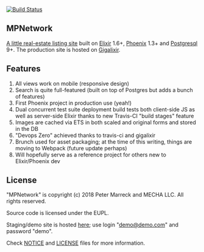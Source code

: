 [![Build Status](https://api.travis-ci.org/pmarreck/mpnetwork.svg?branch=yolo)](https://travis-ci.org/pmarreck/mpnetwork/)

## MPNetwork

[A little real-estate listing site](https://www.mpwrealestateboard.network) built on [Elixir](https://elixir-lang.org) 1.6+, [Phoenix](http://phoenixframework.org) 1.3+ and [Postgresql](https://www.postgresql.org) 9+. The production site is hosted on [Gigalixir](https://www.gigalixir.com/).

## Features

1) All views work on mobile (responsive design)
2) Search is quite full-featured (built on top of Postgres but adds a bunch of features)
3) First Phoenix project in production use (yeah!)
4) Dual concurrent test suite deployment build tests both client-side JS as well as server-side Elixir thanks to new Travis-CI "build stages" feature
5) Images are cached via ETS in both scaled and original forms and stored in the DB
6) "Devops Zero" achieved thanks to travis-ci and gigalixir
7) Brunch used for asset packaging; at the time of this writing, things are moving to Webpack (future update perhaps)
8) Will hopefully serve as a reference project for others new to Elixir/Phoenix dev

## License

"MPNetwork" is copyright (c) 2018 Peter Marreck and MECHA LLC.
All rights reserved.

Source code is licensed under the EUPL.

Staging/demo site is hosted [here](https://staging.mpwrealestateboard.network/); use login "demo@demo.com" and password "demo".

Check [NOTICE](NOTICE) and [LICENSE](LICENSE) files for more
information.
